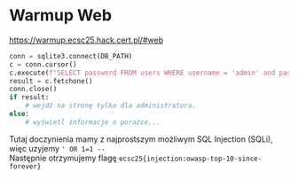 # Warmup Web

https://warmup.ecsc25.hack.cert.pl/#web

```python
conn = sqlite3.connect(DB_PATH)
c = conn.cursor()
c.execute(f"SELECT password FROM users WHERE username = 'admin' and password = '{user_input}'")
result = c.fetchone()
conn.close()
if result:
    # wejdź na stronę tylko dla administratora.
else:
    # wyświetl informacje o porażce...
```

Tutaj doczynienia mamy z najprostszym możliwym SQL Injection (SQLi), więc uzyjemy 
`' OR 1=1 --`
<br> Następnie otrzymujemy flagę
`ecsc25{injection:owasp-top-10-since-forever}`
